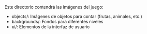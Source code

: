 Este directorio contendrá las imágenes del juego:
- objects/: Imágenes de objetos para contar (frutas, animales, etc.)
- backgrounds/: Fondos para diferentes niveles
- ui/: Elementos de la interfaz de usuario
